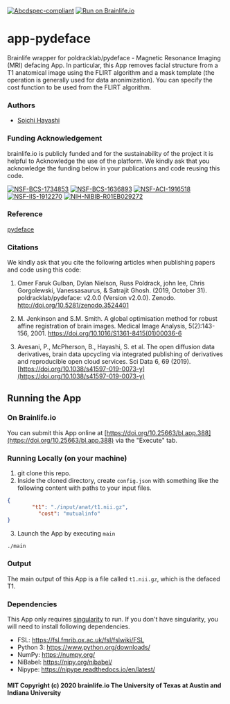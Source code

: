 [![Abcdspec-compliant](https://img.shields.io/badge/ABCD_Spec-v1.1-green.svg)](https://github.com/brain-life/abcd-spec)
[![Run on Brainlife.io](https://img.shields.io/badge/Brainlife-bl.app.388-blue.svg)](https://doi.org/10.25663/brainlife.app.388)

# app-pydeface
Brainlife wrapper for poldracklab/pydeface - Magnetic Resonance Imaging (MRI) defacing App. In particular, this App removes facial structure from a T1 anatomical image using the FLIRT algorithm and a mask template (the operation is generally used for data anonimization). You can specify the cost function to be used from the FLIRT algorithm.

### Authors
- [Soichi Hayashi](hayashis@iu.edu)

### Funding Acknowledgement
brainlife.io is publicly funded and for the sustainability of the project it is helpful to Acknowledge the use of the platform. We kindly ask that you acknowledge the funding below in your publications and code reusing this code.

[![NSF-BCS-1734853](https://img.shields.io/badge/NSF_BCS-1734853-blue.svg)](https://nsf.gov/awardsearch/showAward?AWD_ID=1734853)
[![NSF-BCS-1636893](https://img.shields.io/badge/NSF_BCS-1636893-blue.svg)](https://nsf.gov/awardsearch/showAward?AWD_ID=1636893)
[![NSF-ACI-1916518](https://img.shields.io/badge/NSF_ACI-1916518-blue.svg)](https://nsf.gov/awardsearch/showAward?AWD_ID=1916518)
[![NSF-IIS-1912270](https://img.shields.io/badge/NSF_IIS-1912270-blue.svg)](https://nsf.gov/awardsearch/showAward?AWD_ID=1912270)
[![NIH-NIBIB-R01EB029272](https://img.shields.io/badge/NIH_NIBIB-R01EB029272-green.svg)](https://grantome.com/grant/NIH/R01-EB029272-01)

### Reference 
[pydeface](https://github.com/poldracklab/pydeface)

### Citations
We kindly ask that you cite the following articles when publishing papers and code using this code:

1. Omer Faruk Gulban, Dylan Nielson, Russ Poldrack, john lee, Chris Gorgolewski, Vanessasaurus, & Satrajit Ghosh. (2019, October 31). poldracklab/pydeface: v2.0.0 (Version v2.0.0). Zenodo. http://doi.org/10.5281/zenodo.3524401

2. M. Jenkinson and S.M. Smith. A global optimisation method for robust affine registration of brain images. Medical Image Analysis, 5(2):143-156, 2001. https://doi.org/10.1016/S1361-8415(01)00036-6

3. Avesani, P., McPherson, B., Hayashi, S. et al. The open diffusion data derivatives, brain data upcycling via integrated publishing of derivatives and reproducible open cloud services. Sci Data 6, 69 (2019). [https://doi.org/10.1038/s41597-019-0073-y](https://doi.org/10.1038/s41597-019-0073-y)

## Running the App 

### On Brainlife.io

You can submit this App online at [https://doi.org/10.25663/bl.app.388](https://doi.org/10.25663/bl.app.388) via the "Execute" tab.

### Running Locally (on your machine)

1. git clone this repo.
2. Inside the cloned directory, create `config.json` with something like the following content with paths to your input files.

```json
{
        "t1": "./input/anat/t1.nii.gz",
	      "cost": "mutualinfo"
}
```

3. Launch the App by executing `main`

```bash
./main
```

### Output
The main output of this App is a file called `t1.nii.gz`, which is the defaced T1.

### Dependencies

This App only requires [singularity](https://www.sylabs.io/singularity/) to run. If you don't have singularity, you will need to install following dependencies.  

  - FSL: https://fsl.fmrib.ox.ac.uk/fsl/fslwiki/FSL
  - Python 3: https://www.python.org/downloads/
  - NumPy: https://numpy.org/
  - NiBabel: https://nipy.org/nibabel/
  - Nipype: https://nipype.readthedocs.io/en/latest/

#### MIT Copyright (c) 2020 brainlife.io The University of Texas at Austin and Indiana University
